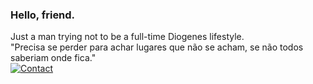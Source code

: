 ### Hello, friend.
Just a man trying not to be a full-time Diogenes lifestyle. <br/>
"Precisa se perder para achar lugares que não se acham, se não todos saberiam onde fica."<br/>
[![Contact](https://img.shields.io/badge/GitHub-100000?style=for-the-badge&logo=github&logoColor=white)](https://github.com/AugSimple) 


